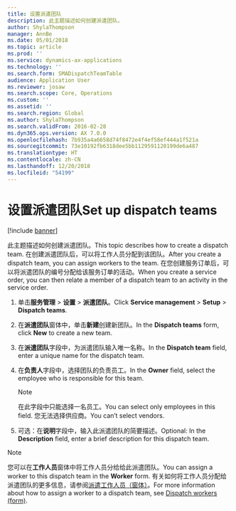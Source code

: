 ```yaml
---
title: 设置派遣团队
description: 此主题描述如何创建派遣团队。
author: ShylaThompson
manager: AnnBe
ms.date: 05/01/2018
ms.topic: article
ms.prod: ''
ms.service: dynamics-ax-applications
ms.technology: ''
ms.search.form: SMADispatchTeamTable
audience: Application User
ms.reviewer: josaw
ms.search.scope: Core, Operations
ms.custom: ''
ms.assetid: ''
ms.search.region: Global
ms.author: ShylaThompson
ms.search.validFrom: 2016-02-28
ms.dyn365.ops.version: AX 7.0.0
ms.openlocfilehash: 7b935a4a6658d74f8472e4f4ef58ef444a1f521a
ms.sourcegitcommit: 73e10192fb6318dee5bb1129591120199de6a487
ms.translationtype: HT
ms.contentlocale: zh-CN
ms.lasthandoff: 12/20/2018
ms.locfileid: "54199"
---
```

# <a name="set-up-dispatch-teams"></a><span data-ttu-id="cf222-103">设置派遣团队</span><span class="sxs-lookup"><span data-stu-id="cf222-103">Set up dispatch teams</span></span> 

[!include [banner](../includes/banner.md)]


<span data-ttu-id="cf222-104">此主题描述如何创建派遣团队。</span><span class="sxs-lookup"><span data-stu-id="cf222-104">This topic describes how to create a dispatch team.</span></span> <span data-ttu-id="cf222-105">在创建派遣团队后，可以将工作人员分配到该团队。</span><span class="sxs-lookup"><span data-stu-id="cf222-105">After you create a dispatch team, you can assign workers to the team.</span></span> <span data-ttu-id="cf222-106">在您创建服务订单后，可以将派遣团队的编号分配给该服务订单的活动。</span><span class="sxs-lookup"><span data-stu-id="cf222-106">When you create a service order, you can then relate a member of a dispatch team to an activity in the service order.</span></span>

1.  <span data-ttu-id="cf222-107">单击**服务管理** \> **设置** \> **派遣团队**。</span><span class="sxs-lookup"><span data-stu-id="cf222-107">Click **Service management** \> **Setup** \> **Dispatch teams**.</span></span>

2.  <span data-ttu-id="cf222-108">在**派遣团队**窗体中，单击**新建**创建新团队。</span><span class="sxs-lookup"><span data-stu-id="cf222-108">In the **Dispatch teams** form, click **New** to create a new team.</span></span>

3.  <span data-ttu-id="cf222-109">在**派遣团队**字段中，为派遣团队输入唯一名称。</span><span class="sxs-lookup"><span data-stu-id="cf222-109">In the **Dispatch team** field, enter a unique name for the dispatch team.</span></span>

4.  <span data-ttu-id="cf222-110">在**负责人**字段中，选择团队的负责员工。</span><span class="sxs-lookup"><span data-stu-id="cf222-110">In the **Owner** field, select the employee who is responsible for this team.</span></span>
    

    > [!NOTE]
    > <P><span data-ttu-id="cf222-111">在此字段中只能选择一名员工。</span><span class="sxs-lookup"><span data-stu-id="cf222-111">You can select only employees in this field.</span></span> <span data-ttu-id="cf222-112">您无法选择供应商。</span><span class="sxs-lookup"><span data-stu-id="cf222-112">You can’t select vendors.</span></span></P>



5.  <span data-ttu-id="cf222-113">可选：在**说明**字段中，输入此派遣团队的简要描述。</span><span class="sxs-lookup"><span data-stu-id="cf222-113">Optional: In the **Description** field, enter a brief description for this dispatch team.</span></span>


> [!NOTE]
> <P><span data-ttu-id="cf222-114">您可以在<STRONG>工作人员</STRONG>窗体中将工作人员分给给此派遣团队。</span><span class="sxs-lookup"><span data-stu-id="cf222-114">You can assign a worker to this dispatch team in the <STRONG>Worker</STRONG> form.</span></span> <span data-ttu-id="cf222-115">有关如何将工作人员分配给派遣团队的更多信息，请参阅<A href="https://technet.microsoft.com/en-us/library/dn776288(v=ax.60)">派遣工作人员（窗体）</A>。</span><span class="sxs-lookup"><span data-stu-id="cf222-115">For more information about how to assign a worker to a dispatch team, see <A href="https://technet.microsoft.com/en-us/library/dn776288(v=ax.60)">Dispatch workers (form)</A>.</span></span></P>



